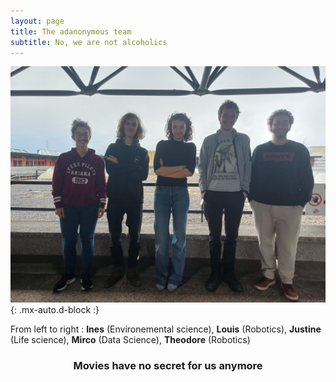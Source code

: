 ```yaml
---
layout: page
title: The adanonymous team
subtitle: No, we are not alcoholics
---
```



![Crepe](/assets/img/team_picture.jpg){: .mx-auto.d-block :}

From left to right : **Ines** (Environemental science), **Louis** (Robotics), **Justine** (Life science), **Mirco** (Data Science), **Theodore** (Robotics)


<h3 style="text-align:center;"> Movies have no secret for us anymore </h3>

<!-- To be honest, I'm having some trouble remembering right now, so why don't you just watch [my movie](https://en.wikipedia.org/wiki/The_Princess_Bride_%28film%29) and it will answer **all** your questions. -->

